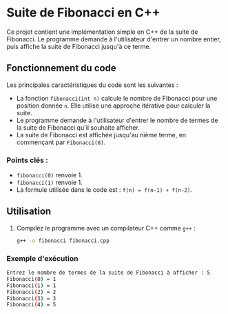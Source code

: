 # Suite de Fibonacci en C++

Ce projet contient une implémentation simple en C++ de la suite de Fibonacci. Le programme demande à l'utilisateur d'entrer un nombre entier, puis affiche la suite de Fibonacci jusqu'à ce terme.

## Fonctionnement du code

Les principales caractéristiques du code sont les suivantes :
- La fonction `fibonacci(int n)` calcule le nombre de Fibonacci pour une position donnée `n`. Elle utilise une approche itérative pour calculer la suite.
- Le programme demande à l'utilisateur d'entrer le nombre de termes de la suite de Fibonacci qu'il souhaite afficher.
- La suite de Fibonacci est affichée jusqu'au nième terme, en commençant par `Fibonacci(0)`.

### Points clés :
- `fibonacci(0)` renvoie 1.
- `fibonacci(1)` renvoie 1.
- La formule utilisée dans le code est : `f(n) = f(n-1) + f(n-2)`.

## Utilisation

1. Compilez le programme avec un compilateur C++ comme `g++` :
   ```bash
   g++ -o fibonacci fibonacci.cpp

### Exemple d'exécution
````bash
Entrez le nombre de termes de la suite de Fibonacci à afficher : 5
Fibonacci(0) = 1
Fibonacci(1) = 1
Fibonacci(2) = 2
Fibonacci(3) = 3
Fibonacci(4) = 5
